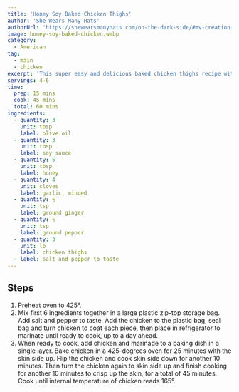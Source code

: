 ```yaml
---
title: 'Honey Soy Baked Chicken Thighs'
author: 'She Wears Many Hats'
authorUrl: 'https://shewearsmanyhats.com/on-the-dark-side/#mv-creation-257-jtr'
image: honey-soy-baked-chicken.webp
category:
  - American
tag:
  - main
  - chicken
excerpt: 'This super easy and delicious baked chicken thighs recipe with honey and soy will become a regular favorite in no time.'
servings: 4-6
time:
  prep: 15 mins
  cook: 45 mins
  total: 60 mins
ingredients:
  - quantity: 3
    unit: tbsp
    label: olive oil
  - quantity: 3
    unit: tbsp
    label: soy sauce
  - quantity: 5
    unit: tbsp
    label: honey
  - quantity: 4
    unit: cloves
    label: garlic, minced
  - quantity: ½
    unit: tsp
    label: ground ginger
  - quantity: ½
    unit: tsp
    label: ground pepper
  - quantity: 3
    unit: lb
    label: chicken thighs
  - label: salt and pepper to taste
---
```


## Steps

1. Preheat oven to 425°.
2. Mix first 6 ingredients together in a large plastic zip-top storage bag. Add salt and pepper to taste. Add the chicken to the plastic bag, seal bag and turn chicken to coat each piece, then place in refrigerator to marinate until ready to cook, up to a day ahead.
3. When ready to cook, add chicken and marinade to a baking dish in a single layer. Bake chicken in a 425-degrees oven for 25 minutes with the skin side up. Flip the chicken and cook skin side down for another 10 minutes. Then turn the chicken again to skin side up and finish cooking for another 10 minutes to crisp up the skin, for a total of 45 minutes. Cook until internal temperature of chicken reads 165°.

